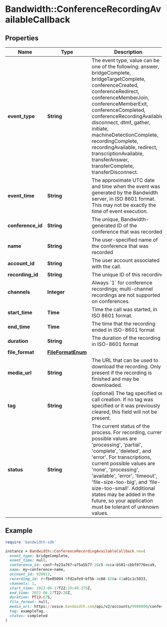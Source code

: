 # Bandwidth::ConferenceRecordingAvailableCallback

## Properties

| Name | Type | Description | Notes |
| ---- | ---- | ----------- | ----- |
| **event_type** | **String** | The event type, value can be one of the following: answer, bridgeComplete, bridgeTargetComplete, conferenceCreated, conferenceRedirect, conferenceMemberJoin, conferenceMemberExit, conferenceCompleted, conferenceRecordingAvailable, disconnect, dtmf, gather, initiate, machineDetectionComplete, recordingComplete, recordingAvailable, redirect, transcriptionAvailable, transferAnswer, transferComplete, transferDisconnect. | [optional] |
| **event_time** | **String** | The approximate UTC date and time when the event was generated by the Bandwidth server, in ISO 8601 format. This may not be exactly the time of event execution. | [optional] |
| **conference_id** | **String** | The unique, Bandwidth-generated ID of the conference that was recorded | [optional] |
| **name** | **String** | The user-specified name of the conference that was recorded | [optional] |
| **account_id** | **String** | The user account associated with the call. | [optional] |
| **recording_id** | **String** | The unique ID of this recording | [optional] |
| **channels** | **Integer** | Always &#x60;1&#x60; for conference recordings; multi-channel recordings are not supported on conferences. | [optional] |
| **start_time** | **Time** | Time the call was started, in ISO 8601 format. | [optional] |
| **end_time** | **Time** | The time that the recording ended in ISO-8601 format | [optional] |
| **duration** | **String** | The duration of the recording in ISO-8601 format | [optional] |
| **file_format** | [**FileFormatEnum**](FileFormatEnum.md) |  | [optional] |
| **media_url** | **String** | The URL that can be used to download the recording. Only present if the recording is finished and may be downloaded. | [optional] |
| **tag** | **String** | (optional) The tag specified on call creation. If no tag was specified or it was previously cleared, this field will not be present. | [optional] |
| **status** | **String** | The current status of the process. For recording, current possible values are &#39;processing&#39;, &#39;partial&#39;, &#39;complete&#39;, &#39;deleted&#39;, and &#39;error&#39;. For transcriptions, current possible values are &#39;none&#39;, &#39;processing&#39;, &#39;available&#39;, &#39;error&#39;, &#39;timeout&#39;, &#39;file-size-too-big&#39;, and &#39;file-size-too-small&#39;. Additional states may be added in the future, so your application must be tolerant of unknown values. | [optional] |

## Example

```ruby
require 'bandwidth-sdk'

instance = Bandwidth::ConferenceRecordingAvailableCallback.new(
  event_type: bridgeComplete,
  event_time: null,
  conference_id: conf-fe23a767-a75a5b77-20c5-4cca-b581-cbbf0776eca9,
  name: my-conference-name,
  account_id: 920012,
  recording_id: r-fbe05094-9fd2afe9-bf5b-4c68-820a-41a01c1c5833,
  channels: 1,
  start_time: 2022-06-17T22:19:40.375Z,
  end_time: 2022-06-17T22:20Z,
  duration: PT13.67S,
  file_format: null,
  media_url: https://voice.bandwidth.com/api/v2/accounts/9900000/conferences/conf-fe23a767-a75a5b77-20c5-4cca-b581-cbbf0776eca9/recordings/r-fbe05094-9fd2afe9-bf5b-4c68-820a-41a01c1c5833/media,
  tag: exampleTag,
  status: completed
)
```

